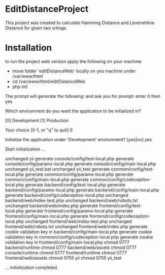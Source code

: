 # EditDistanceProject

This project was created to calculate Hamming Distance and Levenshtine Distance for given two srtings.

# Installation

to run the project web version apply the following on your machine:
- move folder 'editDistanceWeb' locally on you machine under /var/www/html
- cd /var/www/html/editDistanceWeb
- php init

The prompt will generate the following:
and ask you for prompt: enter 0 then yes

 Which environment do you want the application to be initialized in?

  [0] Development
  [1] Production

  Your choice [0-1, or "q" to quit] 0

  Initialize the application under 'Development' environment? [yes|no] yes

  Start initialization ...

  unchanged yii
   generate console/config/test-local.php
   generate console/config/params-local.php
   generate console/config/main-local.php
  unchanged yii_test.bat
  unchanged yii_test
   generate common/config/test-local.php
   generate common/config/params-local.php
   generate common/config/main-local.php
   generate common/config/codeception-local.php
   generate backend/config/test-local.php
   generate backend/config/params-local.php
   generate backend/config/main-local.php
   generate backend/config/codeception-local.php
  unchanged backend/web/index-test.php
  unchanged backend/web/robots.txt
  unchanged backend/web/index.php
   generate frontend/config/test-local.php
   generate frontend/config/params-local.php
   generate frontend/config/main-local.php
   generate frontend/config/codeception-local.php
  unchanged frontend/web/index-test.php
  unchanged frontend/web/robots.txt
  unchanged frontend/web/index.php
   generate cookie validation key in backend/config/main-local.php
   generate cookie validation key in common/config/codeception-local.php
   generate cookie validation key in frontend/config/main-local.php
      chmod 0777 backend/runtime
      chmod 0777 backend/web/assets
      chmod 0777 console/runtime
      chmod 0777 frontend/runtime
      chmod 0777 frontend/web/assets
      chmod 0755 yii
      chmod 0755 yii_test

  ... initialization completed.
